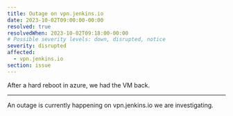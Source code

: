 ```yaml
---
title: Outage on vpn.jenkins.io
date: 2023-10-02T09:00:00-00:00
resolved: true
resolvedWhen: 2023-10-02T09:18:00-00:00
# Possible severity levels: down, disrupted, notice
severity: disrupted
affected:
  - vpn.jenkins.io
section: issue
---
```


After a hard reboot in azure, we had the VM back.

---
An outage is currently happening on vpn.jenkins.io we are investigating.
